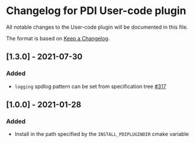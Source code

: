 # Changelog for PDI User-code plugin
All notable changes to the User-code plugin will be documented in this file.

The format is based on [Keep a Changelog](https://keepachangelog.com/en/1.0.0/).


## [1.3.0] - 2021-07-30

### Added
* `logging` spdlog pattern can be set from specification tree
  [#317](https://gitlab.maisondelasimulation.fr/pdidev/pdi/-/issues/317)


## [1.0.0] - 2021-01-28

### Added
* Install in the path specified by the `INSTALL_PDIPLUGINDIR` cmake variable
